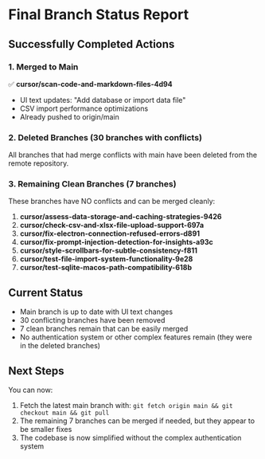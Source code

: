 # Final Branch Status Report

## Successfully Completed Actions

### 1. Merged to Main
✅ **cursor/scan-code-and-markdown-files-4d94**
   - UI text updates: "Add database or import data file"
   - CSV import performance optimizations
   - Already pushed to origin/main

### 2. Deleted Branches (30 branches with conflicts)
All branches that had merge conflicts with main have been deleted from the remote repository.

### 3. Remaining Clean Branches (7 branches)
These branches have NO conflicts and can be merged cleanly:

1. **cursor/assess-data-storage-and-caching-strategies-9426**
2. **cursor/check-csv-and-xlsx-file-upload-support-697a**
3. **cursor/fix-electron-connection-refused-errors-d891**
4. **cursor/fix-prompt-injection-detection-for-insights-a93c**
5. **cursor/style-scrollbars-for-subtle-consistency-f811**
6. **cursor/test-file-import-system-functionality-9e28**
7. **cursor/test-sqlite-macos-path-compatibility-618b**

## Current Status
- Main branch is up to date with UI text changes
- 30 conflicting branches have been removed
- 7 clean branches remain that can be easily merged
- No authentication system or other complex features remain (they were in the deleted branches)

## Next Steps
You can now:
1. Fetch the latest main branch with: `git fetch origin main && git checkout main && git pull`
2. The remaining 7 branches can be merged if needed, but they appear to be smaller fixes
3. The codebase is now simplified without the complex authentication system
